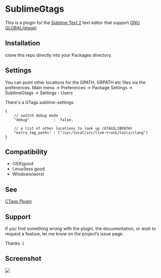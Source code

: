 # SublimeGtags

This is a plugin for the [Sublime Text 2](http://www.sublimetext.com/) text
editor that support [GNU GLOBAL(gtags)](http://www.gnu.org/software/global/)


## Installation
clone this repo directly into your Packages directory.

## Settings
 You can point other locations for the GPATH, GRPATH etc files via the preferences.
 Main menu -> Preferences -> Package Settings -> SublimeGtags -> Settings - Users
 
 There's a GTags.sublime-settings:
 
 	{
    	// switch debug mode 
    	"debug"           :  false,

    	// a list of other locations to look up (GTAGSLIBPATH)
    	"extra_tag_paths" : ["/usr/local/src/llvm-trunk/tools/clang"]
	}
 
## Compatibility
 * OSX(good
 * Linux(less good
 * Windows(worst
 
## See
 [CTags Plugin](https://github.com/SublimeText/CTags)

## Support
If you find something wrong with the plugin, the documentation, or wish to request a feature, let me know on the project’s issue page.  

Thanks :)

## Screenshot
![](http://dl.dropbox.com/u/32342/github/sublime-gtags1.png)
